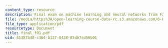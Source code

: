 ```yaml
---
content_type: resource
description: Final exam on machine learning and neural networks from Fall 2001.
file: /media/https%3A/open-learning-course-data-rc.s3.amazonaws.com/6-867-machine-learning-fall-2006/41387b48c364b127843885db7cd56b01_final_f01.pdf
file_type: application/pdf
resourcetype: Document
title: final_f01.pdf
uid: 41387b48-c364-b127-8438-85db7cd56b01
---
```

